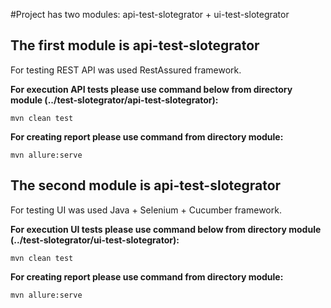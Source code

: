 #Project has two modules: api-test-slotegrator + ui-test-slotegrator

## The first module is api-test-slotegrator

For testing REST API was used RestAssured framework.

**For execution API tests please use command below from directory module (../test-slotegrator/api-test-slotegrator):**

```mvn clean test```

**For creating report please use command from directory module:**

```mvn allure:serve```

## The second module is api-test-slotegrator

For testing UI was used Java + Selenium + Cucumber framework.

**For execution UI tests please use command below from directory module (../test-slotegrator/ui-test-slotegrator):**

```mvn clean test```

**For creating report please use command from directory module:**

```mvn allure:serve```

